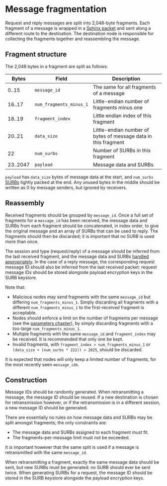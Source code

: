 # Message fragmentation

Request and reply messages are split into 2,048-byte fragments. Each fragment of a message is
wrapped in a [Sphinx packet](./sphinx.md) and sent along a different route to the destination. The
destination node is responsible for collecting the fragments together and reassembling the message.

## Fragment structure

The 2,048 bytes in a fragment are split as follows:

| Bytes    | Field                   | Description                                                    |
|----------|-------------------------|----------------------------------------------------------------|
| 0..15    | `message_id`            | The same for all fragments of a message                        |
| 16..17   | `num_fragments_minus_1` | Little-endian number of fragments minus one                    |
| 18..19   | `fragment_index`        | Little endian index of this fragment                           |
| 20..21   | `data_size`             | Little-endian number of bytes of message data in this fragment |
| 22       | `num_surbs`             | Number of SURBs in this fragment                               |
| 23..2047 | `payload`               | Message data and SURBs                                         |

`payload` has `data_size` bytes of message data at the start, and `num_surbs`
[SURBs](./sphinx.md#surbs) tightly packed at the end. Any unused bytes in the middle should be
written as 0 by message senders, but ignored by receivers.

## Reassembly

Received fragments should be grouped by `message_id`. Once a full set of fragments for a
`message_id` has been received, the message data and SURBs from each fragment should be
concatenated, in index order, to give the original message and an array of SURBs that can be used
to reply. The fragments should then be discarded; it is important that no SURB is used more than
once.

The session and type (request/reply) of a message should be inferred from the last received
fragment, and the message data and SURBs [handled appropriately](./requests-and-replies.md). In the
case of a reply message, the corresponding request message ID should also be inferred from the last
received packet: request message IDs should be stored alongside payload encryption keys in the SURB
keystore.

Note that:

- Malicious nodes may send fragments with the same `message_id` but differing
  `num_fragments_minus_1`. Simply discarding all fragments with a different `num_fragments_minus_1`
  to the first-received fragment is acceptable.
- Nodes should enforce a limit on the number of fragments per message (see the [parameters
  chapter](./parameters.md)), by simply discarding fragments with a too-large
  `num_fragments_minus_1`.
- Multiple fragments with the same `message_id` and `fragment_index` may be received. It is
  recommended that only one be kept.
- Invalid fragments, with `fragment_index > num_fragments_minus_1` or `(data_size + (num_surbs *
  222)) > 2025`, should be discarded.

It is expected that nodes will only keep a limited number of fragments, for the most recently seen
`message_id`s.

## Construction

Message IDs should be randomly generated. When retransmitting a message, the message ID should be
reused. If a new destination is chosen for retransmission however, or if the retransmission is in a
different session, a new message ID should be generated.

There are essentially no rules on how message data and SURBs may be split amongst fragments; the
only constraints are:

- The message data and SURBs assigned to each fragment must fit.
- The fragments-per-message limit must not be exceeded.

It _is_ important however that the same split is used if a message is retransmitted with the same
`message_id`.

When retransmitting a fragment, exactly the same message data should be sent, but new SURBs must be
generated: no SURB should ever be sent twice. When generating SURBs for a request, the message ID
should be stored in the SURB keystore alongside the payload encryption keys.
